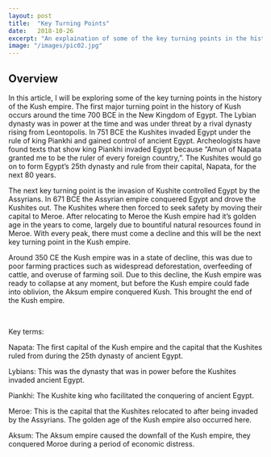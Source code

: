 ```yaml
---
layout: post
title:  "Key Turning Points"
date:   2018-10-26
excerpt: "An explaination of some of the key turning points in the history of the Kush empire."
image: "/images/pic02.jpg"
---
```


## Overview

In this article, I will be exploring some of the key turning points in the history of the Kush empire. The first major turning point in the history of Kush occurs around the time 700 BCE in the New Kingdom of Egypt. The Lybian dynasty was in power at the time and was under threat by a rival dynasty rising from Leontopolis. In 751 BCE the Kushites invaded Egypt under the rule of king Piankhi and gained control of ancient Egypt. Archeologists have found texts that show king Piankhi invaded Egypt because “Amun of Napata granted me to be the ruler of every foreign country,”. The Kushites would go on to form Egypt’s 25th dynasty and rule from their capital, Napata, for the next 80 years.

The next key turning point is the invasion of Kushite controlled Egypt by the Assyrians. In 671 BCE the Assyrian empire conquered Egypt and drove the Kushites out. The Kushites where then forced to seek safety by moving their capital to Meroe. After relocating to Meroe the Kush empire had it’s golden age in the years to come, largely due to bountiful natural resources found in Meroe. With every peak, there must come a decline and this will be the next key turning point in the Kush empire.

Around 350 CE the Kush empire was in a state of decline, this was due to poor farming practices such as widespread deforestation, overfeeding of cattle, and overuse of farming soil. Due to this decline, the Kush empire was ready to collapse at any moment, but before the Kush empire could fade into oblivion, the Aksum empire conquered Kush. This brought the end of the Kush empire.

<br>

Key terms:

Napata: The first capital of the Kush empire and the capital that the Kushites ruled from during the 25th dynasty of ancient Egypt. 

Lybians: This was the dynasty that was in power before the Kushites invaded ancient Egypt.

Piankhi: The Kushite king who facilitated the conquering of ancient Egypt.

Meroe: This is the capital that the Kushites relocated to after being invaded by the Assyrians. The golden age of the Kush empire also occurred here.

Aksum: The Aksum empire caused the downfall of the Kush empire, they conquered Moroe during a period of economic distress.
